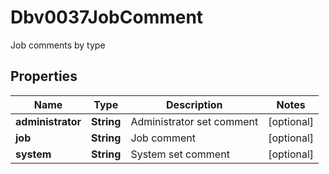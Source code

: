 

# Dbv0037JobComment

Job comments by type

## Properties

| Name | Type | Description | Notes |
|------------ | ------------- | ------------- | -------------|
|**administrator** | **String** | Administrator set comment |  [optional] |
|**job** | **String** | Job comment |  [optional] |
|**system** | **String** | System set comment |  [optional] |



